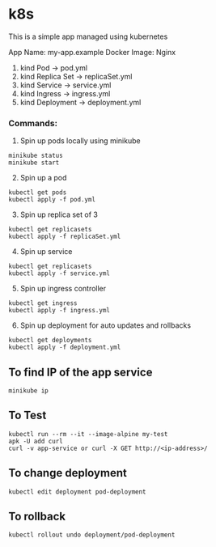 # k8s
This is a simple app managed using kubernetes

App Name: my-app.example
Docker Image: Nginx

1. kind Pod -> pod.yml
2. kind Replica Set -> replicaSet.yml
3. kind Service -> service.yml
4. kind Ingress -> ingress.yml
5. kind Deployment -> deployment.yml


### Commands:

1. Spin up pods locally using minikube
```
minikube status
minikube start
```
2. Spin up a pod
```
kubectl get pods
kubectl apply -f pod.yml
```

3. Spin up replica set of 3
```
kubectl get replicasets
kubectl apply -f replicaSet.yml
```

4. Spin up service
```
kubectl get replicasets
kubectl apply -f service.yml
```

5. Spin up ingress controller
```
kubectl get ingress
kubectl apply -f ingress.yml
```

6. Spin up deployment for auto updates and rollbacks
```
kubectl get deployments
kubectl apply -f deployment.yml
```

## To find IP of the app service

```
minikube ip
```

## To Test

```
kubectl run --rm --it --image-alpine my-test
apk -U add curl
curl -v app-service or curl -X GET http://<ip-address>/
```

## To change deployment

```kubectl edit deployment pod-deployment```

## To rollback

```kubectl rollout undo deployment/pod-deployment```
